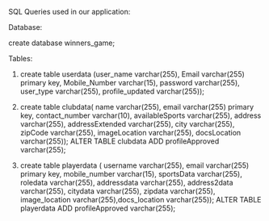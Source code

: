 SQL Queries used in our application:

Database:

create database winners_game; 

Tables:

1. create table userdata (user_name varchar(255), Email varchar(255) primary key, Mobile_Number varchar(15), password varchar(255), user_type varchar(255), profile_updated varchar(255));

2. create table clubdata( name varchar(255), email varchar(255) primary key, contact_number varchar(10), availableSports varchar(255), address varchar(255), addressExtended varchar(255), city varchar(255), zipCode varchar(255), imageLocation varchar(255), docsLocation varchar(255));
ALTER TABLE clubdata ADD profileApproved varchar(255);

3. create table playerdata ( username varchar(255), email varchar(255) primary key, mobile_number varchar(15), sportsData varchar(255), roledata varchar(255), addressdata varchar(255), address2data varchar(255), citydata varchar(255), zipdata varchar(255), image_location varchar(255),docs_location varchar(255));
ALTER TABLE playerdata ADD profileApproved varchar(255);